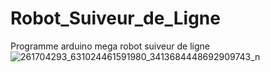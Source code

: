 # Robot_Suiveur_de_Ligne
Programme arduino mega robot suiveur de ligne
![261704293_631024461591980_3413684448692909743_n](https://user-images.githubusercontent.com/98977445/166150103-1655eb21-89ec-4521-b7b4-9933ba4d6c58.jpg)
